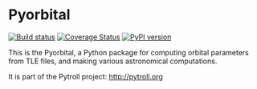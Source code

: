 Pyorbital
=========

[![Build status](https://github.com/pytroll/pyorbital/workflows/CI/badge.svg?branch=master)](https://github.com/pytroll/pyorbital/workflows/CI/badge.svg?branch=master)
[![Coverage Status](https://coveralls.io/repos/github/pytroll/pyorbital/badge.svg?branch=master)](https://coveralls.io/github/pytroll/pyorbital?branch=master)
[![PyPI version](https://badge.fury.io/py/pyorbital.svg)](https://badge.fury.io/py/pyorbital)


This is the Pyorbital, a Python package for computing orbital parameters from TLE
files, and making various astronomical computations.

It is part of the Pytroll project: http://pytroll.org

